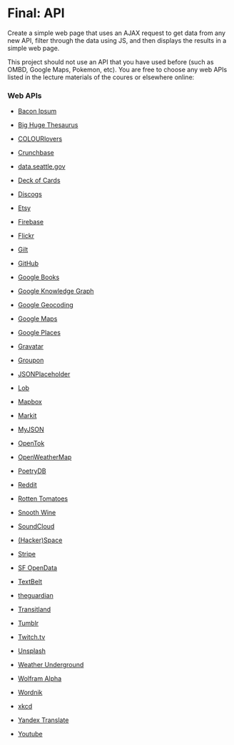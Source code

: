 # Final: API

Create a simple web page that uses an AJAX request to get data from any new API, filter through the data using JS, and then displays the results in a simple web page. 

This project should not use an API that you have used before (such as OMBD, Google Maps, Pokemon, etc). You are free to choose any web APIs listed in the lecture materials of the coures or elsewhere online: 


### Web APIs
<ul>
  <li>
    <p><a href="http://baconipsum.com/json-api/">Bacon Ipsum</a></p>
  </li>
  <li>
    <p><a href="http://words.bighugelabs.com/api.php">Big Huge Thesaurus</a></p>
  </li>
  <li>
    <p><a href="http://www.colourlovers.com/api">COLOURlovers</a></p>
  </li>
  <li>
    <p><a href="https://data.crunchbase.com/v3/docs/using-the-api">Crunchbase</a></p>
  </li>
  <li>
    <p><a href="https://data.seattle.gov/">data.seattle.gov</a></p>
  </li>
  <li>
    <p><a href="http://deckofcardsapi.com/">Deck of Cards</a></p>
  </li>
  <li>
    <p><a href="https://www.discogs.com/developers/">Discogs</a></p>
  </li>
  <li>
    <p><a href="https://www.etsy.com/developers/documentation">Etsy</a></p>
  </li>
  <li>
    <p><a href="https://firebase.google.com/docs/web/setup">Firebase</a></p>
  </li>
  <li>
    <p><a href="https://www.flickr.com/services/api/">Flickr</a></p>
  </li>
  <li>
    <p><a href="https://dev.gilt.com/documentation/overview.html">Gilt</a></p>
  </li>
  <li>
    <p><a href="https://developer.github.com/">GitHub</a></p>
  </li>
  <li>
    <p><a href="https://developers.google.com/books/docs/v1/using">Google Books</a></p>
  </li>
  <li>
    <p><a href="https://developers.google.com/knowledge-graph/">Google Knowledge Graph</a></p>
  </li>
  <li>
    <p><a href="https://developers.google.com/maps/documentation/geocoding/start">Google Geocoding</a></p>
  </li>
  <li>
    <p><a href="https://developers.google.com/maps/documentation/javascript/">Google Maps</a></p>
  </li>
  <li>
    <p><a href="https://developers.google.com/maps/documentation/javascript/places#overview">Google Places</a></p>
  </li>
  <li>
    <p><a href="http://en.gravatar.com/site/implement/">Gravatar</a></p>
  </li>
  <li>
    <p><a href="https://www.groupon.com/pages/api">Groupon</a></p>
  </li>
  <li>
    <p><a href="http://jsonplaceholder.typicode.com/">JSONPlaceholder</a></p>
  </li>
  <li>
    <p><a href="https://lob.com/docs">Lob</a></p>
  </li>
  <li>
    <p><a href="https://www.mapbox.com/api-documentation/">Mapbox</a></p>
  </li>
  <li>
    <p><a href="http://dev.markitondemand.com/MODApis/">Markit</a></p>
  </li>
  <li>
    <p><a href="http://myjson.com/">MyJSON</a></p>
  </li>
  <li>
    <p><a href="https://tokbox.com/developer/rest/">OpenTok</a></p>
  </li>
  <li>
    <p><a href="http://openweathermap.org/api">OpenWeatherMap</a></p>
  </li>
  <li>
    <p><a href="http://poetrydb.org/">PoetryDB</a></p>
  </li>
  <li>
    <p><a href="https://www.reddit.com/dev/api">Reddit</a></p>
  </li>
  <li>
    <p><a href="http://developer.rottentomatoes.com/docs/read/JSON">Rotten Tomatoes</a></p>
  </li>
  <li>
    <p><a href="http://api.snooth.com/">Snooth Wine</a></p>
  </li>
  <li>
    <p><a href="https://developers.soundcloud.com/docs/api/reference">SoundCloud</a></p>
  </li>
  <li>
    <p><a href="http://spaceapi.net/">(Hacker)Space</a></p>
  </li>
  <li>
    <p><a href="https://stripe.com/docs/api#intro">Stripe</a></p>
  </li>
  <li>
    <p><a href="https://data.sfgov.org/">SF OpenData</a></p>
  </li>
  <li>
    <p><a href="http://textbelt.com/">TextBelt</a></p>
  </li>
  <li>
    <p><a href="http://open-platform.theguardian.com/">theguardian</a></p>
  </li>
  <li>
    <p><a href="https://transit.land/documentation/">Transitland</a></p>
  </li>
  <li>
    <p><a href="https://www.tumblr.com/docs/en/api/v2">Tumblr</a></p>
  </li>
  <li>
    <p><a href="https://github.com/justintv/Twitch-API">Twitch.tv</a></p>
  </li>
  <li>
    <p><a href="https://unsplash.com/documentation">Unsplash</a></p>
  </li>
  <li>
    <p><a href="http://api.wunderground.com/weather/api/d/docs">Weather Underground</a></p>
  </li>
  <li>
    <p><a href="http://products.wolframalpha.com/api/">Wolfram Alpha</a></p>
  </li>
  <li>
    <p><a href="http://developer.wordnik.com/docs.html">Wordnik</a></p>
  </li>
  <li>
    <p><a href="https://xkcd.com/json.html">xkcd</a></p>
  </li>
  <li>
    <p><a href="https://tech.yandex.com/translate/">Yandex Translate</a></p>
  </li>
  <li><a href="https://developers.google.com/youtube/v3/getting-started">Youtube</a></li>
</ul>
